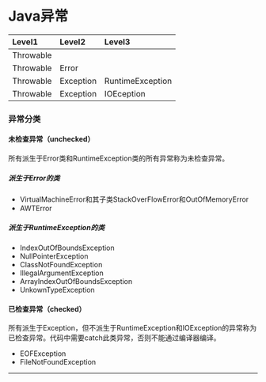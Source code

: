 # Java异常
Level1|Level2|Level3
:--|:--|:--
Throwable||
Throwable|Error|
Throwable|Exception|RuntimeException
Throwable|Exception|IOEception

### 异常分类
#### 未检查异常（unchecked）
所有派生于Error类和RuntimeException类的所有异常称为未检查异常。

##### 派生于Error的类  
* VirtualMachineError和其子类StackOverFlowError和OutOfMemoryError
* AWTError

##### 派生于RuntimeException的类  
* IndexOutOfBoundsException  
* NullPointerException  
* ClassNotFoundException  
* IllegalArgumentException  
* ArrayIndexOutOfBoundsException  
* UnkownTypeException

#### 已检查异常（checked）
所有派生于Exception，但不派生于RuntimeException和IOException的异常称为已检查异常。代码中需要catch此类异常，否则不能通过编译器编译。
* EOFException  
* FileNotFoundException
***
